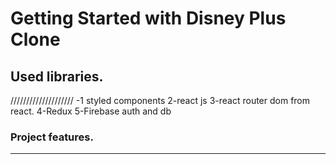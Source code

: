 # Getting Started with Disney Plus Clone

 
## Used libraries.
////////////////////
-1 styled components
2-react js
3-react router dom from react.
4-Redux
5-Firebase auth and db
 

### Project features.
***********************

 